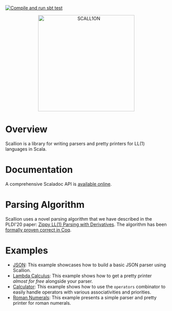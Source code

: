 [![Compile and run sbt test](https://github.com/epfl-lara/scallion/actions/workflows/CI.yml/badge.svg)](https://github.com/epfl-lara/scallion/actions/workflows/CI.yml)

<p align="center">
<img src="images/scallion.png" width="300px" alt="SCALL1ON" />
</p>

# Overview

Scallion is a library for writing parsers and pretty printers for LL(1) languages in Scala.

# Documentation

A comprehensive Scaladoc API is [available online](https://epfl-lara.github.io/scallion/).

# Parsing Algorithm

Scallion uses a novel parsing algorithm that we have described in the PLDI'20 paper: [Zippy LL(1) Parsing with Derivatives](paper/PLDI20_ZippyLL1PWD.pdf).
The algorithm has been [formally proven correct in Coq](https://github.com/epfl-lara/scallion-proofs/).

# Examples

* [JSON](example/json/JSON.scala): This example showcases how to build a basic JSON parser using Scallion.
* [Lambda Calculus](example/lambda/Lambda.scala): This example shows how to get a pretty printer *almost for free* alongside your parser.
* [Calculator](example/calculator/Calculator.scala): This example shows how to use the `operators` combinator to easily handle operators with various associativities and priorities.
* [Roman Numerals](example/roman/Roman.scala): This example presents a simple parser and pretty printer for roman numerals.

